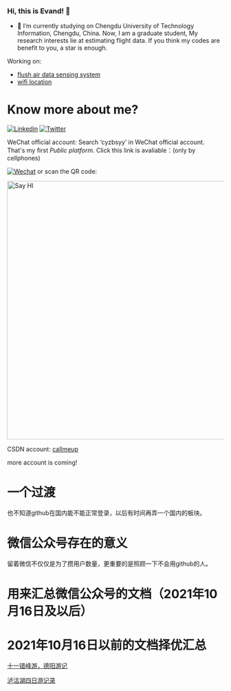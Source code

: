 ### Hi, this is Evand! 👋

- 🔭
I’m currently studying on Chengdu University of Technology Information, Chengdu, China.
Now, I am a graduate student, My research interests lie at estimating flight data. If you think my codes are benefit to you, a star is enough.



Working on:

- [flush air data sensing system](https://github.com/evandworld/FADSpublic)
- [wifi location](https://github.com/wifi-location/)

# Know more about me?

[![Linkedin](https://img.shields.io/badge/-LinkedIn-blue?style=flat&logo=Linkedin&logoColor=white)](https://www.linkedin.com/in/%E4%BF%9D%E7%9D%BF-%E8%92%8B-966abb223/) 
[![Twitter](https://img.shields.io/badge/-Twitter-blue?style=flat&logo=Twitter&logoColor=white)](https://twitter.com/evand70633725)  

WeChat official account: Search ‘cyzbsyy’ in WeChat official account. That's my first *Public platform*.
Click this link is avaliable：(only by cellphones)
 
 [![Wechat](https://img.shields.io/badge/-phodal02-green?style=flat&logo=Wechat&logoColor=white)](http://mp.weixin.qq.com/mp/getmasssendmsg?__biz=MzI3NDYyNDY4OQ==#wechat_webview_type=1&wechat_redirect)
or scan the QR code:
  
  <img  src="https://github.com/evandworld/evandworld/blob/main/%E6%89%AB%E7%A0%81_%E6%90%9C%E7%B4%A2%E8%81%94%E5%90%88%E4%BC%A0%E6%92%AD%E6%A0%B7%E5%BC%8F-%E7%99%BD%E8%89%B2%E7%89%88.png" width="600" title="Say HI">


CSDN account: <a href="https://blog.csdn.net/callmeup" target="_blank">callmeup</a> 


more account is coming!

# 一个过渡
也不知道github在国内能不能正常登录，以后有时间再弄一个国内的板块。

# 微信公众号存在的意义
留着微信不仅仅是为了攒用户数量，更重要的是照顾一下不会用github的人。

# 用来汇总微信公众号的文档（2021年10月16日及以后）




# 2021年10月16日以前的文档择优汇总
[十一错峰游，德阳游记](https://mp.weixin.qq.com/s/bMFoQEmo8YSF57VJieDcig)

[泸沽湖四日游记录](https://mp.weixin.qq.com/s/XOpd05QqJHVRZnUhP54hpg)


<!--
**evandworld/evandworld** is a ✨ _special_ ✨ repository because its `README.md` (this file) appears on your GitHub profile.

Here are some ideas to get you started:

- 🔭 I’m currently working on ...
- 🌱 I’m currently learning ...
- 👯 I’m looking to collaborate on ...
- 🤔 I’m looking for help with ...
- 💬 Ask me about ...
- 📫 How to reach me: ...
- 😄 Pronouns: ...
- ⚡ Fun fact: ...
-->
